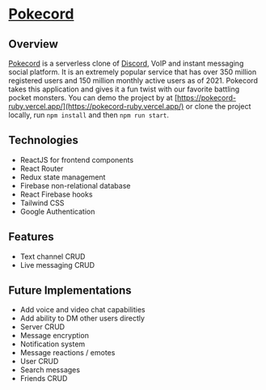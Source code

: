 # [Pokecord](https://pokecord-ruby.vercel.app/)

## Overview
[Pokecord](https://pokecord-ruby.vercel.app/) is a serverless clone of [Discord](https://discord.com), VoIP and instant messaging social platform. It is an extremely popular service that has over 350 million registered users and 150 million monthly active users as of 2021. Pokecord takes this application and gives it a fun twist with our favorite battling pocket monsters. You can demo the project by at [https://pokecord-ruby.vercel.app/](https://pokecord-ruby.vercel.app/) or clone the project locally, run `npm install` and then `npm run start`.

## Technologies
* ReactJS for frontend components
* React Router
* Redux state management
* Firebase non-relational database
* React Firebase hooks
* Tailwind CSS
* Google Authentication

## Features
* Text channel CRUD
* Live messaging CRUD

## Future Implementations
* Add voice and video chat capabilities
* Add ability to DM other users directly
* Server CRUD
* Message encryption
* Notification system
* Message reactions / emotes
* User CRUD
* Search messages
* Friends CRUD
